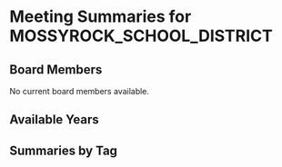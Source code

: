 # Meeting Summaries for MOSSYROCK_SCHOOL_DISTRICT

## Board Members

No current board members available.

## Available Years

## Summaries by Tag
